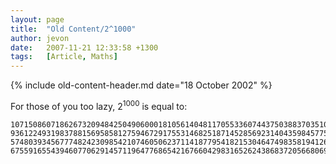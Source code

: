 ```yaml
---
layout: page
title:  "Old Content/2^1000"
author: jevon
date:   2007-11-21 12:33:58 +1300
tags:   [Article, Maths]
---
```


{% include old-content-header.md date="18 October 2002" %}

For those of you too lazy, 2<sup>1000</sup> is equal to:

```
1071508607186267320948425049060001810561404811705533607443750388370351051124
9361224931983788156958581275946729175531468251871452856923140435984577574698
5748039345677748242309854210746050623711418779541821530464749835819412673987
67559165543946077062914571196477686542167660429831652624386837205668069376
```
